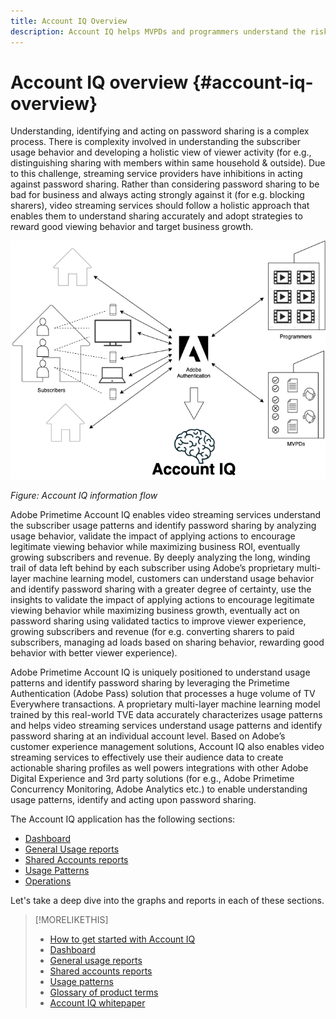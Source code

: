 ```yaml
---
title: Account IQ Overview
description: Account IQ helps MVPDs and programmers understand the risks to their revenue and business operations, and determine the most effective actions to take to mitigate the impacts of credential fraud. 
---
```


# Account IQ overview {#account-iq-overview}

Understanding, identifying and acting on password sharing is a complex process. There is complexity involved in understanding the subscriber usage behavior and developing a holistic view of viewer activity (for e.g., distinguishing sharing with members within same household & outside). Due to this challenge, streaming service providers have inhibitions in acting against password sharing. Rather than considering password sharing to be bad for business and always acting strongly against it (for e.g. blocking sharers), video streaming services should follow a holistic approach that enables them to understand sharing accurately and adopt strategies to reward good viewing behavior and target business growth.

![Account IQ flow diagram](assets/aiq-intro.png)

*Figure: Account IQ information flow*

Adobe Primetime Account IQ enables video streaming services understand the subscriber usage patterns and identify password sharing by analyzing usage behavior, validate the impact of applying actions to encourage legitimate viewing behavior while maximizing business ROI, eventually growing subscribers and revenue. By deeply analyzing the long, winding trail of data left behind by each subscriber using Adobe’s proprietary multi-layer machine learning model, customers can understand usage behavior and identify password sharing with a greater degree of certainty, use the insights to validate the impact of applying actions to encourage legitimate viewing behavior while maximizing business growth, eventually act on password sharing using validated tactics to improve viewer experience, growing subscribers and revenue (for e.g. converting sharers to paid subscribers, managing ad loads based on sharing behavior, rewarding good behavior with better viewer experience).

Adobe Primetime Account IQ is uniquely positioned to understand usage patterns and identify password sharing by leveraging the Primetime Authentication (Adobe Pass) solution that processes a huge volume of TV Everywhere transactions. A proprietary multi-layer machine learning model trained by this real-world TVE data accurately characterizes usage patterns and helps video streaming services understand usage patterns and identify password sharing at an individual account level. Based on Adobe’s customer experience management solutions, Account IQ also enables video streaming services to effectively use their audience data to create actionable sharing profiles as well powers integrations with other Adobe Digital Experience and 3rd party solutions (for e.g., Adobe Primetime Concurrency Monitoring, Adobe Analytics etc.) to enable understanding usage patterns, identify and acting upon password sharing.


<!-- The widespread availability of video content and streaming services bring with it problem of account sharing; eventually leading to the loss of revenue by content providers. Account IQ helps TV Everywhere and VOD (video on demand) providers understand the risks to their revenue and business operations, and determine the most effective actions to take to mitigate the impacts of credential fraud. It helps these media companies (MVPDs, Programmers, and VOD providers) manage and uncover the instances of password sharing with a high level of confidence, enabling them deliver better business outcomes and provide better viewing experiences for subscribers.

To help media companies better understand the password sharing within their businesses, Primetime Account IQ determines **Password Sharing Risk Index** that rates every subscriber on their likelihood of sharing account credentials for subscription passwords, from very low to very high. Based on these calculations and the resulting indices, analytics are performed and visuals are generated for better understanding and interpretation of the account sharing behavior. Account IQ is a hosted web application, which you can access using your browser.

Account IQ assigns sharing scores to different subscriber accounts, so that the content providers (media companies, programmers, MVPDs, and VOD providers) can take informed decisions about subscriber accounts and check the illicit sharing.

Passwords are the main methods for viewers to authenticate, and there is a misconception that credential sharing is allowed. This idea makes illicit password sharing a common practice; necessitating the need for media companies to educate their viewers about permissible sharing and prevent illicit sharing.-->

The Account IQ application has the following sections:

* [Dashboard](/help/AccountIQ/dashboard.md)
* [General Usage reports](/help/AccountIQ/general-usage-reports.md)
* [Shared Accounts reports](/help/AccountIQ/shared-acc-reports.md)
* [Usage Patterns](/help/AccountIQ/usage-patterns.md)
* [Operations](/help/AccountIQ/operations.md)

Let's take a deep dive into the graphs and reports in each of these sections.

>[!MORELIKETHIS]
>
>* [How to get started with Account IQ](/help/AccountIQ/get-started.md)
>* [Dashboard](/help/AccountIQ/dashboard.md)
>* [General usage reports](/help/AccountIQ/general-usage-reports.md)
>* [Shared accounts reports](/help/AccountIQ/shared-acc-reports.md)
>* [Usage patterns](/help/AccountIQ/usage-patterns.md)
>* [Glossary of product terms](/help/AccountIQ/product-concepts.md)
>* [Account IQ whitepaper](https://www.adobe.com/content/dam/dx/us/en/products/primetime/resources/primetime-account-iq-whitepaper.pdf)